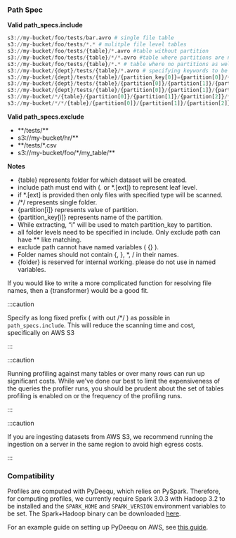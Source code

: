 
### Path Spec

**Valid path_specs.include**

```python
s3://my-bucket/foo/tests/bar.avro # single file table   
s3://my-bucket/foo/tests/*.* # mulitple file level tables
s3://my-bucket/foo/tests/{table}/*.avro #table without partition
s3://my-bucket/foo/tests/{table}/*/*.avro #table where partitions are not specified
s3://my-bucket/foo/tests/{table}/*.* # table where no partitions as well as data type specified
s3://my-bucket/{dept}/tests/{table}/*.avro # specifying keywords to be used in display name
s3://my-bucket/{dept}/tests/{table}/{partition_key[0]}={partition[0]}/{partition_key[1]}={partition[1]}/*.avro # specify partition key and value format
s3://my-bucket/{dept}/tests/{table}/{partition[0]}/{partition[1]}/{partition[2]}/*.avro # specify partition value only format
s3://my-bucket/{dept}/tests/{table}/{partition[0]}/{partition[1]}/{partition[2]}/*.* # for all extensions
s3://my-bucket/*/{table}/{partition[0]}/{partition[1]}/{partition[2]}/*.* # table is present at 2 levels down in bucket
s3://my-bucket/*/*/{table}/{partition[0]}/{partition[1]}/{partition[2]}/*.* # table is present at 3 levels down in bucket
```

**Valid path_specs.exclude**
- \**/tests/**
- s3://my-bucket/hr/**
- **/tests/*.csv
- s3://my-bucket/foo/*/my_table/**

**Notes**

- {table} represents folder for which dataset will be created.
- include path must end with (*.* or *.[ext]) to represent leaf level.
- if *.[ext] is provided then only files with specified type will be scanned.
- /*/ represents single folder.
- {partition[i]} represents value of partition.
- {partition_key[i]} represents name of the partition.
- While extracting, “i” will be used to match partition_key to partition.
- all folder levels need to be specified in include. Only exclude path can have ** like matching.
- exclude path cannot have named variables ( {} ).
- Folder names should not contain {, }, *, / in their names.
- {folder} is reserved for internal working. please do not use in named variables.



If you would like to write a more complicated function for resolving file names, then a {transformer} would be a good fit.

:::caution

Specify as long fixed prefix ( with out /*/ ) as possible in `path_specs.include`. This will reduce the scanning time and cost, specifically on AWS S3

:::

:::caution

Running profiling against many tables or over many rows can run up significant costs.
While we've done our best to limit the expensiveness of the queries the profiler runs, you
should be prudent about the set of tables profiling is enabled on or the frequency
of the profiling runs.

:::

:::caution

If you are ingesting datasets from AWS S3, we recommend running the ingestion on a server in the same region to avoid high egress costs.

:::

### Compatibility

Profiles are computed with PyDeequ, which relies on PySpark. Therefore, for computing profiles, we currently require Spark 3.0.3 with Hadoop 3.2 to be installed and the `SPARK_HOME` and `SPARK_VERSION` environment variables to be set. The Spark+Hadoop binary can be downloaded [here](https://www.apache.org/dyn/closer.lua/spark/spark-3.0.3/spark-3.0.3-bin-hadoop3.2.tgz).

For an example guide on setting up PyDeequ on AWS, see [this guide](https://aws.amazon.com/blogs/big-data/testing-data-quality-at-scale-with-pydeequ/).
